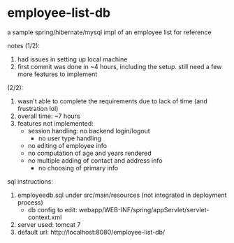 # employee-list-db
a sample spring/hibernate/mysql impl of an employee list for reference

notes (1/2):
1. had issues in setting up local machine
2. first commit was done in ~4 hours, including the setup. still need a few more features to implement

(2/2):
1. wasn't able to complete the requirements due to lack of time (and frustration lol)
2. overall time: ~7 hours
3. features not implemented:
	- session handling: no backend login/logout
		- no user type handling
	- no editing of employee info
	- no computation of age and years rendered
	- no multiple adding of contact and address info
		- no choosing of primary info
		
sql instructions:
1. employeedb.sql under src/main/resources (not integrated in deployment process)
	- db config to edit: webapp/WEB-INF/spring/appServlet/servlet-context.xml
2. server used: tomcat 7
3. default url: http://localhost:8080/employee-list-db/

